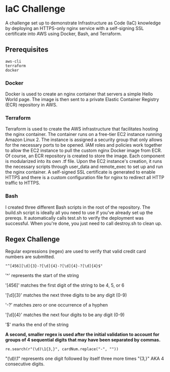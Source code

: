 # IaC Challenge

A challenge set up to demonstrate Infrastructure as Code (IaC) knowledge by deploying an HTTPS-only nginx service with a self-signing SSL certificate into AWS using Docker, Bash, and Terraform.

## Prerequisites
```
aws-cli
terraform
docker
```
### Docker
Docker is used to create an nginx container that servers a simple Hello World page. The image is then sent to a private Elastic Container Registry (ECR) repository in AWS.
### Terraform
Terraform is used to create the AWS infrastructure that facilitates hosting the nginx container. The container runs on a free-tier EC2 instance running Amazon Linux 2. The instance is assigned a security group that only allows for the necessary ports to be opened. IAM roles and policies work together to allow the EC2 instance to pull the custom nginx Docker image from ECR. Of course, an ECR repository is created to store the image. Each component is modularized into its own .tf file. Upon the EC2 instance's creation, it runs the necessary scripts through user_data and remote_exec to set up and run the nginx container. A self-signed SSL certificate is generated to enable HTTPS and there is a custom configuration file for nginx to redirect all HTTP traffic to HTTPS.
### Bash
I created three different Bash scripts in the root of the repository. The build.sh script is ideally all you need to use if you've already set up the prereqs. It automatically calls test.sh to verify the deployment was successful. When you're done, you just need to call destroy.sh to clean up.

## Regex Challenge
Regular expressions (regex) are used to verify that valid credit card numbers are submitted.
```
"^[456][\d]{3}-?[\d]{4}-?[\d]{4}-?[\d]{4}$"
```
'^' represents the start of the string

'[456]' matches the first digit of the string to be 4, 5, or 6

'[\d]{3}' matches the next three digits to be any digit (0-9)

'-?' matches zero or one occurrence of a hyphen

'[\d]{4}' matches the next four digits to be any digit (0-9)

'$' marks the end of the string

**A second, smaller regex is used after the initial validation to account for groups of 4 sequential digits that may have been separated by commas.**
```
re.search(r"(\d)\1{3,}", cardNum.replace("-", ""))
```
"(\d)\1" represents one digit followed by itself three more times "{3,}" AKA 4 consecutive digits.
